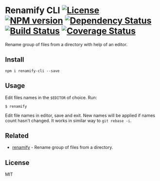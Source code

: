 # Renamify CLI [![License][LicenseIMGURL]][LicenseURL] [![NPM version][NPMIMGURL]][NPMURL] [![Dependency Status][DependencyStatusIMGURL]][DependencyStatusURL] [![Build Status][BuildStatusIMGURL]][BuildStatusURL] [![Coverage Status][CoverageIMGURL]][CoverageURL]

Rename group of files from a directory with help of an editor.

## Install

`
npm i renamify-cli --save
`

## Usage

Edit files names in the `$EDITOR` of choice. Run:

```
$ renamify
```

Edit file names in editor, save and exit. New names will be applied if names count hasn't changed.
It works in similar way to `git rebase -i`.

## Related

- [renamify](https://github.com/coderaiser/renamify "renamify") - Rename group of files from a directory.

## License

MIT

[NPMIMGURL]:                https://img.shields.io/npm/v/renamify-cli.svg?style=flat
[BuildStatusIMGURL]:        https://img.shields.io/travis/coderaiser/node-renamify-cli/master.svg?style=flat
[DependencyStatusIMGURL]:   https://img.shields.io/gemnasium/coderaiser/node-renamify-cli.svg?style=flat
[LicenseIMGURL]:            https://img.shields.io/badge/license-MIT-317BF9.svg?style=flat
[NPMURL]:                   https://npmjs.org/package/renamify-cli "npm"
[BuildStatusURL]:           https://travis-ci.org/coderaiser/node-renamify-cli  "Build Status"
[DependencyStatusURL]:      https://gemnasium.com/coderaiser/node-renamify-cli "Dependency Status"
[LicenseURL]:               https://tldrlegal.com/license/mit-license "MIT License"

[CoverageURL]:              https://coveralls.io/github/coderaiser/node-renamify-cli?branch=master
[CoverageIMGURL]:           https://coveralls.io/repos/coderaiser/node-renamify-cli/badge.svg?branch=master&service=github

